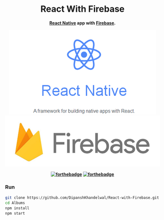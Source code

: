 <h1 align="center">React With Firebase</h1>  
<h4 align="center"><a href="https://github.com/react-community/create-react-native-app">React Native</a> app with <a href="https://firebase.google.com">Firebase</a>.

<p align="center">
	<img src="/src/images/ReactNative.png"/>
  <img src="/src/images/Firebase.png"/>
</p>

[![forthebadge](http://forthebadge.com/images/badges/built-with-love.svg)](http://forthebadge.com)
[![forthebadge](http://forthebadge.com/images/badges/uses-js.svg)](http://forthebadge.com)

### Run
``` bash
git clone https://github.com/DipanshKhandelwal/React-with-Firebase.git
cd Albums
npm install
npm start

